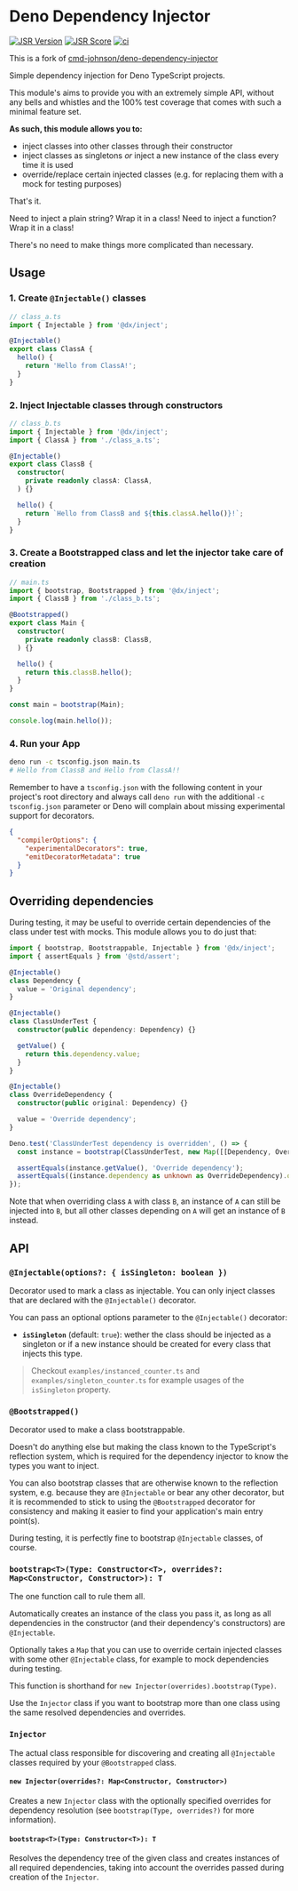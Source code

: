 # Deno Dependency Injector

[![JSR Version](https://jsr.io/badges/@dx/inject)](https://jsr.io/@dx/inject)
[![JSR Score](https://jsr.io/badges/@dx/inject/score)](https://jsr.io/@dx/inject/score)
[![ci](https://github.com/thomas3577/deno-dependency-injector/actions/workflows/deno.yml/badge.svg)](https://github.com/thomas3577/deno-dependency-injector/actions/workflows/deno.yml)

This is a fork of [cmd-johnson/deno-dependency-injector](https://github.com/cmd-johnson/deno-dependency-injector)

Simple dependency injection for Deno TypeScript projects.

This module's aims to provide you with an extremely simple API, without any bells and whistles and the 100% test coverage that comes with such a minimal feature set.

**As such, this module allows you to:**

- inject classes into other classes through their constructor
- inject classes as singletons _or_ inject a new instance of the class every time it is used
- override/replace certain injected classes (e.g. for replacing them with a mock for testing purposes)

That's it.

Need to inject a plain string? Wrap it in a class!
Need to inject a function? Wrap it in a class!

There's no need to make things more complicated than necessary.

## Usage

### 1. Create `@Injectable()` classes

```ts
// class_a.ts
import { Injectable } from '@dx/inject';

@Injectable()
export class ClassA {
  hello() {
    return 'Hello from ClassA!';
  }
}
```

### 2. Inject Injectable classes through constructors

```ts
// class_b.ts
import { Injectable } from '@dx/inject';
import { ClassA } from './class_a.ts';

@Injectable()
export class ClassB {
  constructor(
    private readonly classA: ClassA,
  ) {}

  hello() {
    return `Hello from ClassB and ${this.classA.hello()}!`;
  }
}
```

### 3. Create a Bootstrapped class and let the injector take care of creation

```ts
// main.ts
import { bootstrap, Bootstrapped } from '@dx/inject';
import { ClassB } from './class_b.ts';

@Bootstrapped()
export class Main {
  constructor(
    private readonly classB: ClassB,
  ) {}

  hello() {
    return this.classB.hello();
  }
}

const main = bootstrap(Main);

console.log(main.hello());
```

### 4. Run your App

```sh
deno run -c tsconfig.json main.ts
# Hello from ClassB and Hello from ClassA!!
```

Remember to have a `tsconfig.json` with the following content in your project's root directory and always call `deno run` with the additional `-c tsconfig.json` parameter or Deno will complain about missing experimental support for decorators.

```json
{
  "compilerOptions": {
    "experimentalDecorators": true,
    "emitDecoratorMetadata": true
  }
}
```

## Overriding dependencies

During testing, it may be useful to override certain dependencies of the class under test with mocks.
This module allows you to do just that:

```ts
import { bootstrap, Bootstrappable, Injectable } from '@dx/inject';
import { assertEquals } from '@std/assert';

@Injectable()
class Dependency {
  value = 'Original dependency';
}

@Injectable()
class ClassUnderTest {
  constructor(public dependency: Dependency) {}

  getValue() {
    return this.dependency.value;
  }
}

@Injectable()
class OverrideDependency {
  constructor(public original: Dependency) {}

  value = 'Override dependency';
}

Deno.test('ClassUnderTest dependency is overridden', () => {
  const instance = bootstrap(ClassUnderTest, new Map([[Dependency, OverrideDependency]]));

  assertEquals(instance.getValue(), 'Override dependency');
  assertEquals((instance.dependency as unknown as OverrideDependency).original.value, 'Original dependency');
});
```

Note that when overriding class `A` with class `B`, an instance of `A` can still be injected into `B`, but all other classes depending on `A` will get an instance of `B` instead.

## API

### `@Injectable(options?: { isSingleton: boolean })`

Decorator used to mark a class as injectable.
You can only inject classes that are declared with the `@Injectable()` decorator.

You can pass an optional options parameter to the `@Injectable()` decorator:

- **`isSingleton`** (default: `true`): wether the class should be injected as a singleton or if a new instance should be created for every class that injects this type.

> Checkout `examples/instanced_counter.ts` and `examples/singleton_counter.ts` for example usages of the `isSingleton` property.

### `@Bootstrapped()`

Decorator used to make a class bootstrappable.

Doesn't do anything else but making the class known to the TypeScript's reflection system, which is required for the dependency injector to know the types you want to inject.

You can also bootstrap classes that are otherwise known to the reflection system, e.g. because they are `@Injectable` or bear any other decorator, but it is recommended to stick to using the `@Bootstrapped` decorator for consistency and making it easier to find your application's main entry point(s).

During testing, it is perfectly fine to bootstrap `@Injectable` classes, of course.

### `bootstrap<T>(Type: Constructor<T>, overrides?: Map<Constructor, Constructor>): T`

The one function call to rule them all.

Automatically creates an instance of the class you pass it, as long as all dependencies in the constructor (and their dependency's constructors) are `@Injectable`.

Optionally takes a `Map` that you can use to override certain injected classes with some other `@Injectable` class, for example to mock dependencies during testing.

This function is shorthand for `new Injector(overrides).bootstrap(Type)`.

Use the `Injector` class if you want to bootstrap more than one class using the same resolved dependencies and overrides.

### `Injector`

The actual class responsible for discovering and creating all `@Injectable` classes required by your `@Bootstrapped` class.

#### `new Injector(overrides?: Map<Constructor, Constructor>)`

Creates a new `Injector` class with the optionally specified overrides for dependency resolution (see `bootstrap(Type, overrides?)` for more information).

#### `bootstrap<T>(Type: Constructor<T>): T`

Resolves the dependency tree of the given class and creates instances of all required dependencies, taking into account the overrides passed during creation of the `Injector`.
